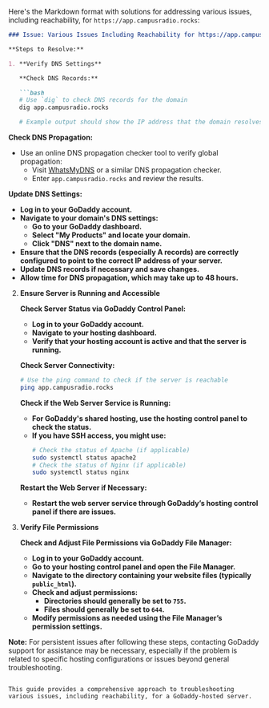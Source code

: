 Here's the Markdown format with solutions for addressing various issues, including reachability, for `https://app.campusradio.rocks`:

```markdown
### Issue: Various Issues Including Reachability for https://app.campusradio.rocks

**Steps to Resolve:**

1. **Verify DNS Settings**

   **Check DNS Records:**

   ```bash
   # Use `dig` to check DNS records for the domain
   dig app.campusradio.rocks

   # Example output should show the IP address that the domain resolves to
   ```

   **Check DNS Propagation:**

   - Use an online DNS propagation checker tool to verify global propagation:
     - Visit [WhatsMyDNS](https://www.whatsmydns.net/) or a similar DNS propagation checker.
     - Enter `app.campusradio.rocks` and review the results.

   **Update DNS Settings:**

   - **Log in to your GoDaddy account.**
   - **Navigate to your domain's DNS settings:**
     - **Go to your GoDaddy dashboard.**
     - **Select "My Products" and locate your domain.**
     - **Click "DNS" next to the domain name.**
   - **Ensure that the DNS records (especially A records) are correctly configured to point to the correct IP address of your server.**
   - **Update DNS records if necessary and save changes.**
   - **Allow time for DNS propagation, which may take up to 48 hours.**

2. **Ensure Server is Running and Accessible**

   **Check Server Status via GoDaddy Control Panel:**

   - **Log in to your GoDaddy account.**
   - **Navigate to your hosting dashboard.**
   - **Verify that your hosting account is active and that the server is running.**

   **Check Server Connectivity:**

   ```bash
   # Use the ping command to check if the server is reachable
   ping app.campusradio.rocks
   ```

   **Check if the Web Server Service is Running:**

   - **For GoDaddy's shared hosting, use the hosting control panel to check the status.**
   - **If you have SSH access, you might use:**
     ```bash
     # Check the status of Apache (if applicable)
     sudo systemctl status apache2
     # Check the status of Nginx (if applicable)
     sudo systemctl status nginx
     ```

   **Restart the Web Server if Necessary:**

   - **Restart the web server service through GoDaddy’s hosting control panel if there are issues.**

3. **Verify File Permissions**

   **Check and Adjust File Permissions via GoDaddy File Manager:**

   - **Log in to your GoDaddy account.**
   - **Go to your hosting control panel and open the File Manager.**
   - **Navigate to the directory containing your website files (typically `public_html`).**
   - **Check and adjust permissions:**
     - **Directories should generally be set to `755`.**
     - **Files should generally be set to `644`.**
   - **Modify permissions as needed using the File Manager’s permission settings.**

**Note:** For persistent issues after following these steps, contacting GoDaddy support for assistance may be necessary, especially if the problem is related to specific hosting configurations or issues beyond general troubleshooting.
```

This guide provides a comprehensive approach to troubleshooting various issues, including reachability, for a GoDaddy-hosted server.
